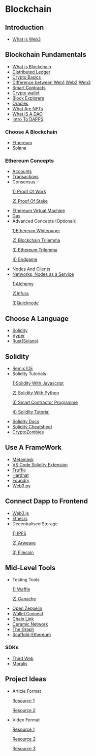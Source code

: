 # Blockchain

## Introduction
- [What is Web3](https://www.freecodecamp.org/news/what-is-web3/)
## Blockchain Fundamentals
- [What is Blockchain](https://www.geeksforgeeks.org/blockchain-technology-introduction)
- [Distributed Ledger](https://www.geeksforgeeks.org/what-is-blockchain-distributed-ledger)
- [Crypto Basics](https://www.oswego.edu/cts/basics-about-cryptocurrency)
- [Difference between Web1,Web2,Web3](https://www.simplilearn.com/what-is-web-1-0-web-2-0-and-web-3-0-with-their-difference-article)
- [Smart Contracts](https://ethereum.org/en/developers/docs/smart-contracts/)
- [Crypto wallet](https://www.businessinsider.com/personal-finance/crypto-wallet)
- [Block Explorers](https://www.gemini.com/cryptopedia/what-is-a-block-explorer-btc-bch-eth-ltc)
- [Oracles](https://chain.link/education/blockchain-oracles)
- [What Are NFTs](https://www.forbes.com/advisor/investing/cryptocurrency/nft-non-fungible-token/)
- [What iS A DAO](https://www.forbes.com/sites/cathyhackl/2021/06/01/what-are-daos-and-why-you-should-pay-attention/?sh=343b04067305)
- [Intro To DAPPS](https://ethereum.org/en/developers/docs/dapps/)
### Choose A Blockchain
- [Ethereum](https://ethereum.org/)
- [Solana](https://solana.com/)
### Ethereum Concepts
- [Accounts](https://ethereum.org/en/developers/docs/accounts/)
- [Transactions](https://ethereum.org/en/developers/docs/transactions)
- Consensus :
                             <P>[1) Proof Of Work](https://www.investopedia.com/terms/p/proof-work.asp)</P>
                             <P>[2) Proof Of Stake](https://www.investopedia.com/terms/p/proof-stake-pos.asp)</P>
- [Ethereum Virtual Machine](https://ethereum.org/en/developers/docs/evm/)
- [Gas](https://ethereum.org/en/developers/docs/gas/)
- Advanced Concepts (Optional):
                              <P>[1)Ethereum Whitepaper](https://ethereum.org/en/whitepaper/)</P>
                             <P>[2) Blockchain Trilemma](https://www.gemini.com/cryptopedia/blockchain-trilemma-decentralization-scalability-definition)</P> 
                             <P>[3) Ethereum Trilemma](https://ethereum.org/en/upgrades/vision)</P>
                             <P>[4) Endgame](https://vitalik.ca/general/2021/12/06/endgame.html)</P>
- [Nodes And Clients](https://ethereum.org/en/developers/docs/nodes-and-clients/)
- [Networks, Nodes as a Service](https://ethereum.org/en/developers/docs/networks)
                            <P>[1)Alchemy](https://www.alchemy.com/)</P>
                             <P>[2)Infura](https://infura.io/)</P> 
                             <P>[3)Quicknode](https://www.quicknode.com/)</P>
## Choose A Language
- [Solidity](https://docs.soliditylang.org/)
- [Vyper](https://vyper.readthedocs.io/en/stable/)
- [Rust(Solana)](https://docs.solana.com/developing/on-chain-programs/developing-rust)
## Solidity
- [Remix IDE](https://remix-project.org/)
- Solidity Tutorials :
                             <P>[1)Solidity With Javascript](https://youtu.be/gyMwXuJrbJQ)</P>
                             <P>[2) Solidity With Python](https://youtu.be/M576WGiDBdQ)</P> 
                             <P>[3) Smart Contractor Programme](https://www.youtube.com/channel/UCJWh7F3AFyQ_x01VKzr9eyA)</P>
                             <P>[4) Solidity Tutorial](https://youtu.be/3g2WT2jms_k)</P>
- [Solidity Docs](https://docs.soliditylang.org/en/v0.8.16/)
- [Solidity Cheatsheet](https://intellipaat.com/mediaFiles/2019/03/Solidity-Cheat-Sheet.jpg)
- [CryptoZombies](https://cryptozombies.io/)
## Use A FrameWork
- [Metamask](https://docs.metamask.io/guide/)
- [VS Code Solidity Extension](https://marketplace.visualstudio.com/items?itemName=JuanBlanco.solidity)
- [Truffle](https://trufflesuite.com/)
- [Hardhat](https://hardhat.org/docs)
- [Foundry](https://getfoundry.sh/)
- [Web3.py](https://web3py.readthedocs.io/)
## Connect Dapp to Frontend
- [Web3.js](https://web3js.readthedocs.io/en/v1.7.5/)
- [Ether.js](https://docs.ethers.io/v5/)
-  Decentralised Storage
                             <P>[1) IPFS](https://docs.ipfs.tech/install/)</P>
                             <P>[2) Arweave](https://docs.arweave.org/info/)</P> 
                             <P>[3) Filecoin](https://docs.filecoin.io/)</P>
## Mid-Level Tools
- Testing Tools
                             <P>[1) Waffle](https://ethereum-waffle.readthedocs.io/en/latest/)</P>
                             <P>[2) Ganache](https://trufflesuite.com/docs/ganache/)</P> 
 - [Open Zeppelin](https://docs.openzeppelin.com/)
-  [Wallet Connect](https://docs.walletconnect.com/2.0/)
-  [Chain Link](https://docs.chain.link/)
-  [Ceramic Network](https://developers.ceramic.network/learn/welcome/)
-  [The Graph](https://thegraph.com/docs/en/)
-  [Scaffold-Ethereum](https://docs.scaffoldeth.io/scaffold-eth/)
  ### SDKs
- [Third Web](https://portal.thirdweb.com/)
- [Moralis](https://docs.moralis.io/moralis-dapp/getting-started)
## Project Ideas
- Article Format
                             <P>[Resource 1](https://dev.to/edge-and-node/the-complete-guide-to-full-stack-web3-development-4g74)</P>
                             <P>[Resource 2](https://dev.to/dabit3/the-complete-guide-to-full-stack-ethereum-development-3j13)</P> 
- Video Format
                             <P>[Resource 1](https://www.youtube.com/c/MoralisWeb3)</P>
                             <P>[Resource 2](https://www.youtube.com/c/AlchemyPlatform)</P> 
                             <P>[Resource 3](https://www.youtube.com/channel/UCY0xL8V6NzzFcwzHCgB8orQ)</P>
